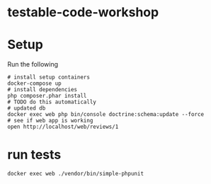 testable-code-workshop
======================

# Setup

Run the following
```
# install setup containers
docker-compose up
# install dependencies
php composer.phar install
# TODO do this automatically
# updated db
docker exec web php bin/console doctrine:schema:update --force
# see if web app is working
open http://localhost/web/reviews/1
```

# run tests
```docker exec web ./vendor/bin/simple-phpunit```
